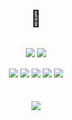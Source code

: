<div align="center">
  <h1>👺</h1><br>
  <img src="https://github-readme-stats.vercel.app/api?username=ihrielmosko&show_icons=true&theme=midnight-purple&include_all_commits=true/"/>
  <img src="https://github-readme-stats.vercel.app/api/top-langs/?username=ihrielmosko&layout=compact&theme=midnight-purple"/> <br><br>
  <img src=https://img.shields.io/badge/Visual_Studio_Code-0078D4?style=flat-square&logo=visual%20studio%20code&logoColor=white>
  <img src=https://img.shields.io/badge/GIT-E44C30?style=flat-square&logo=git&logoColor=white>
  <img src=https://img.shields.io/badge/Unity-100000?style=flat%20square&logo=unity&logoColor=white>
  <a href=https://steamcommunity.com/id/laughing_wolf/><img src=https://img.shields.io/badge/Steam-000000?style=flat-square&logo=steam&logoColor=white></a>
  <img src=https://img.shields.io/badge/Itch.io-FA5C5C?style=flat-square&logo=itchdotio&logoColor=white>
</div>

#
<div align="center">
  <img src="https://img.shields.io/badge/coffee%20status-ready-brightgreen"/>
</div>

<!--
https://github-readme-stats.vercel.app/api?username=ihrielmosko&show_icons=true&theme=midnight-purple&include_all_commits=true
https://github-readme-stats.vercel.app/api/top-langs/?username=ihrielmosko&layout=compact&theme=midnight-purple
-->
